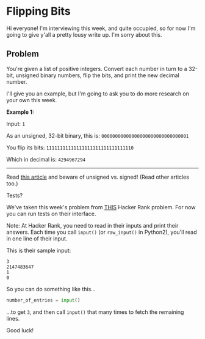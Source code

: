 # Flipping Bits

Hi everyone! I'm interviewing this week, and quite occupied, so for now I'm going to give y'all a pretty lousy write up. I'm sorry about this.

Problem
----

You're given a list of positive integers. Convert each number in turn to a 32-bit, unsigned binary numbers, flip the bits, and print the new decimal number.

I'll give you an example, but I'm going to ask you to do more research on your own this week.

**Example 1:**

Input:
`1`

As an unsigned, 32-bit binary, this is:
`00000000000000000000000000000001`

You flip its bits:
`11111111111111111111111111111110`

Which in decimal is:
`4294967294`

----

Read [this article](https://wiki.python.org/moin/BitwiseOperators) and beware of unsigned vs. signed! (Read other articles too.)

Tests?

We've taken this week's problem from [THIS](https://www.hackerrank.com/challenges/flipping-bits) Hacker Rank problem. For now you can run tests on their interface.

Note:
At Hacker Rank, you need to read in their inputs and print their answers. Each time you call `input()` (or `raw_input()` in Python2), you'll read in one line of their input.

This is their sample input:

```
3
2147483647
1
0
```

So you can do something like this...

```python
number_of_entries = input()
```

...to get `3`, and then call `input()` that many times to fetch the remaining lines.

Good luck!